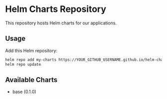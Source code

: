 # Helm Charts Repository

This repository hosts Helm charts for our applications.

## Usage

Add this Helm repository:

```bash
helm repo add my-charts https://YOUR_GITHUB_USERNAME.github.io/helm-charts
helm repo update
```

## Available Charts

- base (0.1.0) 